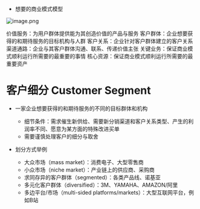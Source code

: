 - 想要的商业模式模型


![image.png](https://chillcharlie-img.oss-cn-hangzhou.aliyuncs.com/image%2F2023%2F09%2F26%2Fa08191b40ab4eac3703afe259c014d64_20230926112707.png)

价值服务：为用户群体提供能为其创造价值的产品与服务
客户群体：企业想要获得的和期待服务的目标机构与人群
客户关系：企业针对客户群体建立的客户关系
渠道通路：企业与其客户群体沟通、联系、传递价值主张
关键业务：保证商业模式顺利运行所需要的最重要的事情
核心资源：保证商业模式顺利运行所需要的最重要资产

# 客户细分 Customer Segment

- 一家企业想要获得的和期待服务的不同的目标群体和机构
	- 细节条件：需求催生新供给、需要新分销渠道和客户关系类型、产生的利润率不同、愿意为某方面的特殊改进买单
	- 需要谨慎处理客户的细分与取舍

- 划分方式举例
	- 大众市场（mass market）：消费电子、大型零售商
	- 小众市场（niche market）：产业链上的供应商、采购商
	- 求同存异的客户群体（segmented）：各类产品线、诺基亚
	- 多元化客户群体（diversified）：3M、YAMAHA、AMAZON/阿里
	- 多边平台/市场（multi-sided platforms/markets）：大型互联网平台，例如B站

